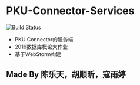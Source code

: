 # PKU-Connector-Services
[![Build Status](https://img.shields.io/travis/HackAll-PKU/PKU-Connector-Services.svg)](https://travis-ci.org/HackAll-PKU/PKU-Connector-Services)
- PKU Connector的服务端
- 2016数据库概论大作业
- 基于WebStorm构建

## Made By 陈乐天，胡顺昕，寇雨婷
